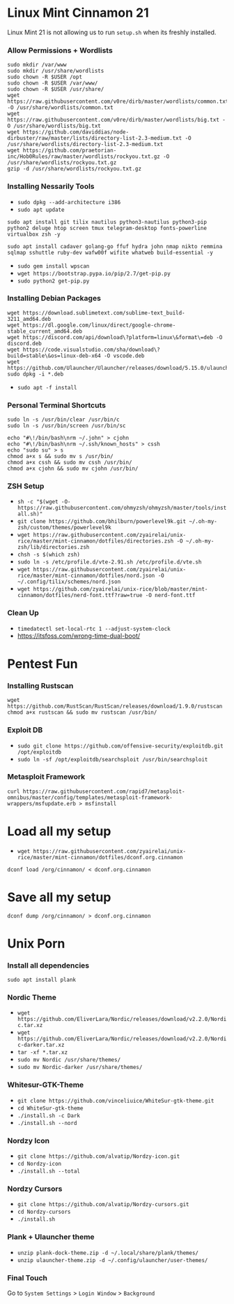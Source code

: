 # Linux Mint Cinnamon 21
Linux Mint 21 is not allowing us to run `setup.sh` when its freshly installed.

### Allow Permissions + Wordlists
```
sudo mkdir /var/www
sudo mkdir /usr/share/wordlists
sudo chown -R $USER /opt
sudo chown -R $USER /var/www/
sudo chown -R $USER /usr/share/
wget https://raw.githubusercontent.com/v0re/dirb/master/wordlists/common.txt -O /usr/share/wordlists/common.txt
wget https://raw.githubusercontent.com/v0re/dirb/master/wordlists/big.txt -O /usr/share/wordlists/big.txt
wget https://github.com/daviddias/node-dirbuster/raw/master/lists/directory-list-2.3-medium.txt -O /usr/share/wordlists/directory-list-2.3-medium.txt
wget https://github.com/praetorian-inc/Hob0Rules/raw/master/wordlists/rockyou.txt.gz -O /usr/share/wordlists/rockyou.txt.gz
gzip -d /usr/share/wordlists/rockyou.txt.gz
```

### Installing Nessarily Tools
- `sudo dpkg --add-architecture i386`
- `sudo apt update`
```
sudo apt install git tilix nautilus python3-nautilus python3-pip python2 deluge htop screen tmux telegram-desktop fonts-powerline virtualbox zsh -y
```
```
sudo apt install cadaver golang-go ffuf hydra john nmap nikto remmina sqlmap sshuttle ruby-dev wafw00f wifite whatweb build-essential -y
```
- `sudo gem install wpscan`
- `wget https://bootstrap.pypa.io/pip/2.7/get-pip.py`
- `sudo python2 get-pip.py`

### Installing Debian Packages
```
wget https://download.sublimetext.com/sublime-text_build-3211_amd64.deb
wget https://dl.google.com/linux/direct/google-chrome-stable_current_amd64.deb
wget https://discord.com/api/download\?platform=linux\&format\=deb -O discord.deb
wget https://code.visualstudio.com/sha/download\?build=stable\&os=linux-deb-x64 -O vscode.deb
wget https://github.com/Ulauncher/Ulauncher/releases/download/5.15.0/ulauncher_5.15.0_all.deb
sudo dpkg -i *.deb
```
- `sudo apt -f install`

### Personal Terminal Shortcuts
```
sudo ln -s /usr/bin/clear /usr/bin/c
sudo ln -s /usr/bin/screen /usr/bin/sc

echo "#\!/bin/bash\nrm ~/.john" > cjohn
echo "#\!/bin/bash\nrm ~/.ssh/known_hosts" > cssh
echo "sudo su" > s 
chmod a+x s && sudo mv s /usr/bin/
chmod a+x cssh && sudo mv cssh /usr/bin/
chmod a+x cjohn && sudo mv cjohn /usr/bin/
```

### ZSH Setup
- `sh -c "$(wget -O- https://raw.githubusercontent.com/ohmyzsh/ohmyzsh/master/tools/install.sh)"`
- `git clone https://github.com/bhilburn/powerlevel9k.git ~/.oh-my-zsh/custom/themes/powerlevel9k`
- `wget https://raw.githubusercontent.com/zyairelai/unix-rice/master/mint-cinnamon/dotfiles/directories.zsh -O ~/.oh-my-zsh/lib/directories.zsh`
- `chsh -s $(which zsh)`
- `sudo ln -s /etc/profile.d/vte-2.91.sh /etc/profile.d/vte.sh`
- `wget https://raw.githubusercontent.com/zyairelai/unix-rice/master/mint-cinnamon/dotfiles/nord.json -O ~/.config/tilix/schemes/nord.json`
- `wget https://github.com/zyairelai/unix-rice/blob/master/mint-cinnamon/dotfiles/nerd-font.ttf?raw=true -O nerd-font.ttf`

### Clean Up
- `timedatectl set-local-rtc 1 --adjust-system-clock`
- https://itsfoss.com/wrong-time-dual-boot/

# Pentest Fun

### Installing Rustscan
```
wget https://github.com/RustScan/RustScan/releases/download/1.9.0/rustscan
chmod a+x rustscan && sudo mv rustscan /usr/bin/
```

### Exploit DB
- `sudo git clone https://github.com/offensive-security/exploitdb.git /opt/exploitdb`
- `sudo ln -sf /opt/exploitdb/searchsploit /usr/bin/searchsploit`

### Metasploit Framework
```
curl https://raw.githubusercontent.com/rapid7/metasploit-omnibus/master/config/templates/metasploit-framework-wrappers/msfupdate.erb > msfinstall
```

# Load all my setup
- `wget https://raw.githubusercontent.com/zyairelai/unix-rice/master/mint-cinnamon/dotfiles/dconf.org.cinnamon`
```
dconf load /org/cinnamon/ < dconf.org.cinnamon
```

# Save all my setup
```
dconf dump /org/cinnamon/ > dconf.org.cinnamon
```

# Unix Porn

### Install all dependencies
```
sudo apt install plank
```

### Nordic Theme 
- `wget https://github.com/EliverLara/Nordic/releases/download/v2.2.0/Nordic.tar.xz`
- `wget https://github.com/EliverLara/Nordic/releases/download/v2.2.0/Nordic-darker.tar.xz`
- `tar -xf *.tar.xz`
- `sudo mv Nordic /usr/share/themes/`
- `sudo mv Nordic-darker /usr/share/themes/`

### Whitesur-GTK-Theme
- `git clone https://github.com/vinceliuice/WhiteSur-gtk-theme.git`
- `cd WhiteSur-gtk-theme`
- `./install.sh -c Dark`
- `./install.sh --nord`

### Nordzy Icon
- `git clone https://github.com/alvatip/Nordzy-icon.git`
- `cd Nordzy-icon`
- `./install.sh --total`

### Nordzy Cursors
- `git clone https://github.com/alvatip/Nordzy-cursors.git`
- `cd Nordzy-cursors`
- `./install.sh`

### Plank + Ulauncher theme
- `unzip plank-dock-theme.zip -d ~/.local/share/plank/themes/`
- `unzip ulauncher-theme.zip -d ~/.config/ulauncher/user-themes/`

### Final Touch
Go to `System Settings` > `Login Window` > `Background`
